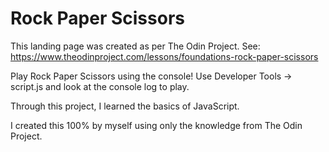 # Rock Paper Scissors 

This landing page was created as per The Odin Project. See: https://www.theodinproject.com/lessons/foundations-rock-paper-scissors

Play Rock Paper Scissors using the console! Use Developer Tools -> script.js and look at the console log to play.

Through this project, I learned the basics of JavaScript.

I created this 100% by myself using only the knowledge from The Odin Project.
